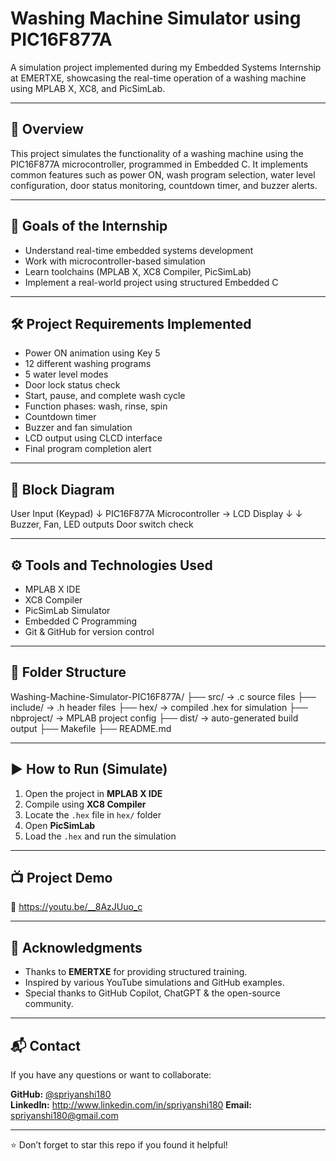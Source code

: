 # Washing Machine Simulator using PIC16F877A

A simulation project implemented during my Embedded Systems Internship at EMERTXE, showcasing the real-time operation of a washing machine using MPLAB X, XC8, and PicSimLab.

---

## 📌 Overview

This project simulates the functionality of a washing machine using the PIC16F877A microcontroller, programmed in Embedded C. It implements common features such as power ON, wash program selection, water level configuration, door status monitoring, countdown timer, and buzzer alerts.

---

## 🎯 Goals of the Internship

- Understand real-time embedded systems development
- Work with microcontroller-based simulation
- Learn toolchains (MPLAB X, XC8 Compiler, PicSimLab)
- Implement a real-world project using structured Embedded C

---

## 🛠️ Project Requirements Implemented

- Power ON animation using Key 5
- 12 different washing programs
- 5 water level modes
- Door lock status check
- Start, pause, and complete wash cycle
- Function phases: wash, rinse, spin
- Countdown timer
- Buzzer and fan simulation
- LCD output using CLCD interface
- Final program completion alert

---

## 📐 Block Diagram

User Input (Keypad)
↓
PIC16F877A Microcontroller → LCD Display
↓ ↓
Buzzer, Fan, LED outputs Door switch check


---

## ⚙️ Tools and Technologies Used

- MPLAB X IDE
- XC8 Compiler
- PicSimLab Simulator
- Embedded C Programming
- Git & GitHub for version control

---

## 📁 Folder Structure

Washing-Machine-Simulator-PIC16F877A/
├── src/ → .c source files
├── include/ → .h header files
├── hex/ → compiled .hex for simulation
├── nbproject/ → MPLAB project config
├── dist/ → auto-generated build output
├── Makefile
├── README.md


---

## ▶️ How to Run (Simulate)

1. Open the project in **MPLAB X IDE**
2. Compile using **XC8 Compiler**
3. Locate the `.hex` file in `hex/` folder
4. Open **PicSimLab**
5. Load the `.hex` and run the simulation

---

## 📺 Project Demo

🎥   https://youtu.be/__8AzJUuo_c

---

## 🙌 Acknowledgments

- Thanks to **EMERTXE** for providing structured training.
- Inspired by various YouTube simulations and GitHub examples.
- Special thanks to GitHub Copilot, ChatGPT & the open-source community.

---

## 📬 Contact

If you have any questions or want to collaborate:

**GitHub:** [@spriyanshi180](https://github.com/spriyanshi180)  
**LinkedIn:** http://www.linkedin.com/in/spriyanshi180
**Email:** spriyanshi180@gmail.com

---

⭐️ Don’t forget to star this repo if you found it helpful!
